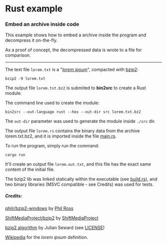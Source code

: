 # Rust example

### Embed an archive inside code

This example shows how to embed a archive inside the program and decompress it on-the-fly.

As a proof of concept, the decompressed data is wrote to a file for comparison.

---

The text file `lorem.txt` is a "[*lorem ipsum*][1]", compacted with [bzip2][1]:

    bzip2 -9 lorem.txt
    
The output file `lorem.txt.bz2` is submited to **bin2src** to create a Rust module.

The command line used to create the module:

    bin2src --out-language rust --hex --out-dir src lorem.txt.bz2

The `out-dir` parameter was used to generate the module inside `./src` dir.

The output file `lorem.rs` contains the binary data from the archive lorem.txt.bz2, 
and it is imported inside the file [main.rs][9].

To run the program, simply run the command:

    cargo run
    
It'll create an output file `lorem.out.txt`, and this file has the exact same 
content of the initial file.

The bzip2 lib was linked statically within the executable (see [build.rs][10]), and 
two binary libraries (MSVC compatible - see Credits) was used for tests.

##### Credits:

[philr/bzip2-windows][3] by [Phil Ross][4]

[ShiftMediaProject/bzip2][5] by [ShiftMediaProject][6]

[bzip2 algorithm][1] by Julian Seward (see [LICENSE][8])

[Wikipedia][7] for the *lorem ipsum* definition.

[1]: https://en.wikipedia.org/wiki/Lorem_ipsum
[2]: https://www.sourceware.org/bzip2/
[3]: https://github.com/philr/bzip2-windows
[4]: https://github.com/philr
[5]: https://github.com/ShiftMediaProject/bzip2
[6]: https://github.com/ShiftMediaProject
[7]: https://en.wikipedia.org/wiki/Main_Page
[8]: ./LICENSE
[9]: ./src/main.rs
[10]: ./build.rs
